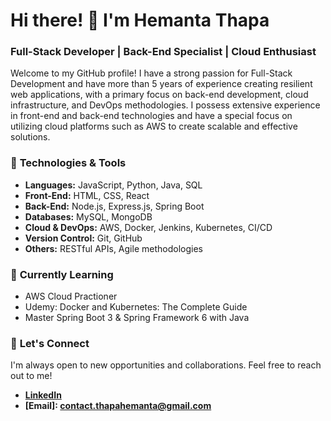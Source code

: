 # Hi there! 👋 I'm Hemanta Thapa

### Full-Stack Developer | Back-End Specialist | Cloud Enthusiast

Welcome to my GitHub profile! I have a strong passion for Full-Stack Development and have more than 5 years of experience creating resilient web applications, with a primary focus on back-end development, cloud infrastructure, and DevOps methodologies. I possess extensive experience in front-end and back-end technologies and have a special focus on utilizing cloud platforms such as AWS to create scalable and effective solutions.

### 🔧 **Technologies & Tools**
- **Languages:** JavaScript, Python, Java, SQL
- **Front-End:** HTML, CSS, React
- **Back-End:** Node.js, Express.js, Spring Boot
- **Databases:** MySQL, MongoDB
- **Cloud & DevOps:** AWS, Docker, Jenkins, Kubernetes, CI/CD
- **Version Control:** Git, GitHub
- **Others:** RESTful APIs, Agile methodologies


### 🌱 **Currently Learning**
- AWS Cloud Practioner
- Udemy: Docker and Kubernetes: The Complete Guide
- Master Spring Boot 3 & Spring Framework 6 with Java

### 🚀 **Let's Connect**
I'm always open to new opportunities and collaborations. Feel free to reach out to me!

- **[LinkedIn](https://www.linkedin.com/in/hemanta-thapa-531534273/)**
- **[Email]: contact.thapahemanta@gmail.com**
